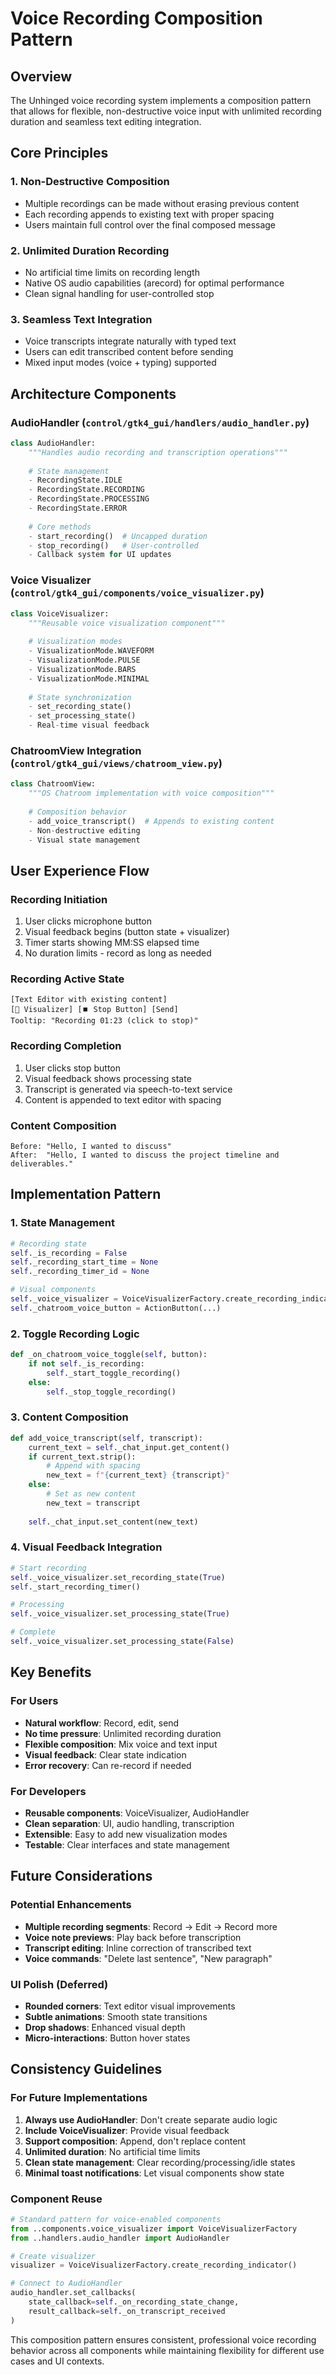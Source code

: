 # Voice Recording Composition Pattern

## Overview

The Unhinged voice recording system implements a composition pattern that allows for flexible, non-destructive voice input with unlimited recording duration and seamless text editing integration.

## Core Principles

### 1. **Non-Destructive Composition**
- Multiple recordings can be made without erasing previous content
- Each recording appends to existing text with proper spacing
- Users maintain full control over the final composed message

### 2. **Unlimited Duration Recording**
- No artificial time limits on recording length
- Native OS audio capabilities (arecord) for optimal performance
- Clean signal handling for user-controlled stop

### 3. **Seamless Text Integration**
- Voice transcripts integrate naturally with typed text
- Users can edit transcribed content before sending
- Mixed input modes (voice + typing) supported

## Architecture Components

### AudioHandler (`control/gtk4_gui/handlers/audio_handler.py`)
```python
class AudioHandler:
    """Handles audio recording and transcription operations"""
    
    # State management
    - RecordingState.IDLE
    - RecordingState.RECORDING  
    - RecordingState.PROCESSING
    - RecordingState.ERROR
    
    # Core methods
    - start_recording()  # Uncapped duration
    - stop_recording()   # User-controlled
    - Callback system for UI updates
```

### Voice Visualizer (`control/gtk4_gui/components/voice_visualizer.py`)
```python
class VoiceVisualizer:
    """Reusable voice visualization component"""
    
    # Visualization modes
    - VisualizationMode.WAVEFORM
    - VisualizationMode.PULSE
    - VisualizationMode.BARS
    - VisualizationMode.MINIMAL
    
    # State synchronization
    - set_recording_state()
    - set_processing_state()
    - Real-time visual feedback
```

### ChatroomView Integration (`control/gtk4_gui/views/chatroom_view.py`)
```python
class ChatroomView:
    """OS Chatroom implementation with voice composition"""
    
    # Composition behavior
    - add_voice_transcript()  # Appends to existing content
    - Non-destructive editing
    - Visual state management
```

## User Experience Flow

### Recording Initiation
1. User clicks microphone button
2. Visual feedback begins (button state + visualizer)
3. Timer starts showing MM:SS elapsed time
4. No duration limits - record as long as needed

### Recording Active State
```
[Text Editor with existing content]
[🔴 Visualizer] [⏹️ Stop Button] [Send]
Tooltip: "Recording 01:23 (click to stop)"
```

### Recording Completion
1. User clicks stop button
2. Visual feedback shows processing state
3. Transcript is generated via speech-to-text service
4. Content is appended to text editor with spacing

### Content Composition
```
Before: "Hello, I wanted to discuss"
After:  "Hello, I wanted to discuss the project timeline and deliverables."
```

## Implementation Pattern

### 1. **State Management**
```python
# Recording state
self._is_recording = False
self._recording_start_time = None
self._recording_timer_id = None

# Visual components
self._voice_visualizer = VoiceVisualizerFactory.create_recording_indicator()
self._chatroom_voice_button = ActionButton(...)
```

### 2. **Toggle Recording Logic**
```python
def _on_chatroom_voice_toggle(self, button):
    if not self._is_recording:
        self._start_toggle_recording()
    else:
        self._stop_toggle_recording()
```

### 3. **Content Composition**
```python
def add_voice_transcript(self, transcript):
    current_text = self._chat_input.get_content()
    if current_text.strip():
        # Append with spacing
        new_text = f"{current_text} {transcript}"
    else:
        # Set as new content
        new_text = transcript
    
    self._chat_input.set_content(new_text)
```

### 4. **Visual Feedback Integration**
```python
# Start recording
self._voice_visualizer.set_recording_state(True)
self._start_recording_timer()

# Processing
self._voice_visualizer.set_processing_state(True)

# Complete
self._voice_visualizer.set_processing_state(False)
```

## Key Benefits

### For Users
- **Natural workflow**: Record, edit, send
- **No time pressure**: Unlimited recording duration
- **Flexible composition**: Mix voice and text input
- **Visual feedback**: Clear state indication
- **Error recovery**: Can re-record if needed

### For Developers
- **Reusable components**: VoiceVisualizer, AudioHandler
- **Clean separation**: UI, audio handling, transcription
- **Extensible**: Easy to add new visualization modes
- **Testable**: Clear interfaces and state management

## Future Considerations

### Potential Enhancements
- **Multiple recording segments**: Record → Edit → Record more
- **Voice note previews**: Play back before transcription
- **Transcript editing**: Inline correction of transcribed text
- **Voice commands**: "Delete last sentence", "New paragraph"

### UI Polish (Deferred)
- **Rounded corners**: Text editor visual improvements
- **Subtle animations**: Smooth state transitions
- **Drop shadows**: Enhanced visual depth
- **Micro-interactions**: Button hover states

## Consistency Guidelines

### For Future Implementations
1. **Always use AudioHandler**: Don't create separate audio logic
2. **Include VoiceVisualizer**: Provide visual feedback
3. **Support composition**: Append, don't replace content
4. **Unlimited duration**: No artificial time limits
5. **Clean state management**: Clear recording/processing/idle states
6. **Minimal toast notifications**: Let visual components show state

### Component Reuse
```python
# Standard pattern for voice-enabled components
from ..components.voice_visualizer import VoiceVisualizerFactory
from ..handlers.audio_handler import AudioHandler

# Create visualizer
visualizer = VoiceVisualizerFactory.create_recording_indicator()

# Connect to AudioHandler
audio_handler.set_callbacks(
    state_callback=self._on_recording_state_change,
    result_callback=self._on_transcript_received
)
```

This composition pattern ensures consistent, professional voice recording behavior across all components while maintaining flexibility for different use cases and UI contexts.
